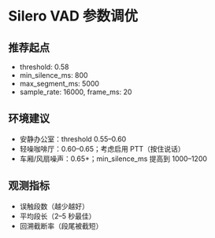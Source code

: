 # Silero VAD 参数调优

## 推荐起点
- threshold: 0.58
- min_silence_ms: 800
- max_segment_ms: 5000
- sample_rate: 16000, frame_ms: 20

## 环境建议
- 安静办公室：threshold 0.55–0.60
- 轻噪咖啡厅：0.60–0.65；考虑启用 PTT（按住说话）
- 车厢/风扇噪声：0.65+；min_silence_ms 提高到 1000–1200

## 观测指标
- 误触段数（越少越好）
- 平均段长（2–5 秒最佳）
- 回溯截断率（段尾被截短）
